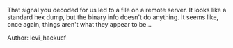 That signal you decoded for us led to a file on a remote server. It looks like a standard hex dump, but the binary info doesn't do anything. It seems like, once again, things aren't what they appear to be...

Author: levi_hackucf
